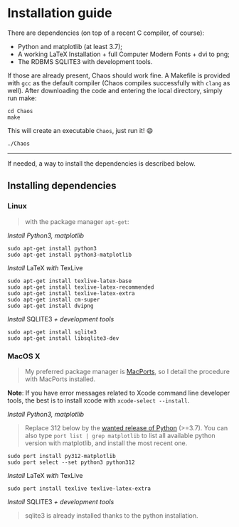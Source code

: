# Installation guide

There are dependencies (on top of a recent C compiler, of course):
- Python and matplotlib (at least 3.7);
- A working LaTeX Installation + full Computer Modern Fonts + dvi to png;
- The RDBMS SQLITE3 with development tools.

If those are already present, Chaos should work fine. A Makefile is provided with `gcc` as the default compiler (Chaos compiles successfully with `clang` as well). After downloading the code and entering the local directory, simply run make:
```
cd Chaos
make
```

This will create an executable `Chaos`, just run it! :smile:
```
./Chaos
```

---

If needed, a way to install the dependencies is described below.

## Installing dependencies


### Linux

> with the package manager `apt-get`:

*Install Python3, matplotlib*
```
sudo apt-get install python3
sudo apt-get install python3-matplotlib
```
*Install* LaTeX *with* TexLive
```
sudo apt-get install texlive-latex-base
sudo apt-get install texlive-latex-recommended
sudo apt-get install texlive-latex-extra
sudo apt-get install cm-super
sudo apt-get install dvipng
```
*Install* SQLITE3 *+ development tools*

```
sudo apt-get install sqlite3
sudo apt-get install libsqlite3-dev
```

### MacOS X

> My preferred package manager is [MacPorts](https://www.macports.org/install.php), so I detail the procedure with MacPorts installed.

**Note**: If you have error messages related to Xcode command line developer tools, the best is to install xcode with `xcode-select --install`.

*Install Python3, matplotlib*
> Replace 312 below by the [wanted release of Python](https://www.python.org/downloads/) (>=3.7). You can also type `port list | grep matplotlib` to list all available python version with matplotlib, and install the most recent one.

```
sudo port install py312-matplotlib
sudo port select --set python3 python312
```

*Install* LaTeX *with* TexLive
```
sudo port install texlive texlive-latex-extra
```

*Install* SQLITE3 *+ development tools*

> sqlite3 is already installed thanks to the python installation.

